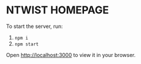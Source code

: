 # NTWIST HOMEPAGE

To start the server, run:
1. `npm i`
2. `npm start`

Open [http://localhost:3000](http://localhost:3000) to view it in your browser.
